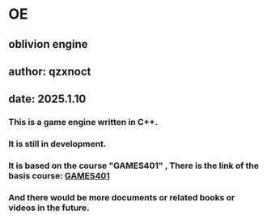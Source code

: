 # OE
## oblivion engine
## author: qzxnoct
## date: 2025.1.10
### This is a game engine written in C++.
### It is still in development.
### It is based on the course "GAMES401" , There is the link of the basis course: [GAMES401](https://www.bilibili.com/video/BV15M4y1U76M/?spm_id_from=333.999.0.0&vd_source=1655e749eb71c87ea081a35c66a67737)
### And there would be more documents or related books or videos in the future.
